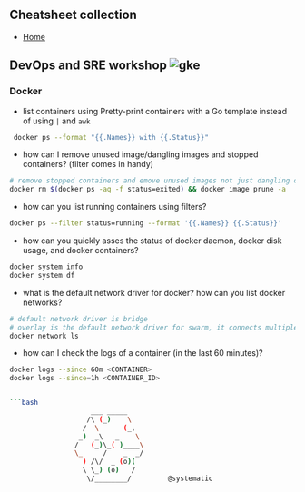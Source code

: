 ## Cheatsheet collection

* [Home](index.md)

## DevOps and SRE workshop ![gke](https://github.com/dejanu/cheetcity/blob/gh-pages/src/gke.svg?raw=true)

### Docker

* list containers using Pretty-print containers with a Go template instead of using `|` and `awk`
```bash
 docker ps --format "{{.Names}} with {{.Status}}"
```
* how can I remove unused image/dangling images and stopped containers? (filter comes in handy)
```bash
# remove stopped containers and emove unused images not just dangling ones
docker rm $(docker ps -aq -f status=exited) && docker image prune -a
```
* how can you list running containers using filters?
```bash
docker ps --filter status=running --format '{{.Names}} {{.Status}}'
```
* how can you quickly asses the status of docker daemon, docker disk usage, and docker containers?
```bash
docker system info
docker system df
```
* what is the default network driver for docker? how can you list docker networks?
```bash
# default network driver is bridge
# overlay is the default network driver for swarm, it connects multiple Docker daemons together and enable swarm services to communicate with each other
docker network ls
```
* how can I check the logs of a container (in the last 60 minutes)?
```bash
docker logs --since 60m <CONTAINER>
docker logs --since=1h <CONTAINER_ID>


```bash
                    ___ _____
                   /\ (_)    \
                  /  \      (_,
                 _)  _\   _    \
                /   (_)\_( )____\
                \_     /    _  _/
                  ) /\/  _ (o)(
                  \ \_) (o)   /
                   \/________/         @systematic
```